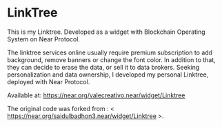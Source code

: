 # LinkTree
This is my Linktree. Developed as a widget with Blockchain Operating System on Near Protocol. 

The linktree services online usually require premium subscription to add background, remove banners or change the font color. In addition to that, they can decide to erase the data, or sell it to data brokers. Seeking personalization and data ownership, I developed my personal Linktree, deployed with Near Protocol.

Available at: https://near.org/valecreativo.near/widget/Linktree 


The original code was forked from : < https://near.org/saidulbadhon3.near/widget/Linktree >. 
